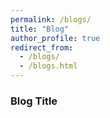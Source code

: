 ```yaml
---
permalink: /blogs/
title: "Blog"
author_profile: true
redirect_from: 
  - /blogs/
  - /blogs.html
---
```

### Blog Title
